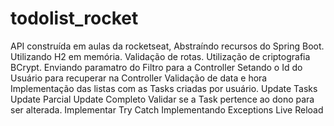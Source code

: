 # todolist_rocket
API construída em aulas da rocketseat, Abstraíndo recursos do Spring Boot. Utilizando H2 em memória. Validação de rotas. Utilização de criptografia BCrypt. Enviando paramatro do Filtro para a Controller Setando o Id do Usuário para recuperar na Controller Validação de data e hora Implementação das listas com as Tasks criadas por usuário. Update Tasks Update Parcial Update Completo Validar se a Task pertence ao dono para ser alterada. Implementar Try Catch Implementando Exceptions Live Reload
